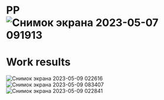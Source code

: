 # PP![Снимок экрана 2023-05-07 091913](https://user-images.githubusercontent.com/109356212/236661243-3f5e692a-a7f2-4d37-be98-7ac345a4b61d.png)
# Work results 
![Снимок экрана 2023-05-09 022616](https://user-images.githubusercontent.com/109356212/236958224-1cd3fc8f-6cde-4c49-8a8a-a1c6e804cfb1.png)
![Снимок экрана 2023-05-09 083407](https://user-images.githubusercontent.com/109356212/237003224-4a4966aa-ae0d-400f-9b3f-02057487b6fd.png)
![Снимок экрана 2023-05-09 022841](https://user-images.githubusercontent.com/109356212/236958450-aeec1f92-a304-45ba-a835-34237bda4295.png)
